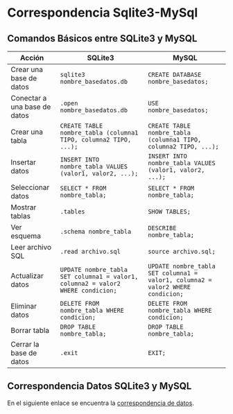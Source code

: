 <div align="justify">

# Correspondencia Sqlite3-MySql

## Comandos Básicos entre SQLite3 y MySQL

| Acción             | SQLite3                             | MySQL                               |
|--------------------|-------------------------------------|-------------------------------------|
| Crear una base de datos | `sqlite3 nombre_basedatos.db`   | `CREATE DATABASE nombre_basedatos;` |
| Conectar a una base de datos | `.open nombre_basedatos.db`      | `USE nombre_basedatos;`            |
| Crear una tabla    | `CREATE TABLE nombre_tabla (columna1 TIPO, columna2 TIPO, ...);` | `CREATE TABLE nombre_tabla (columna1 TIPO, columna2 TIPO, ...);` |
| Insertar datos     | `INSERT INTO nombre_tabla VALUES (valor1, valor2, ...);`     | `INSERT INTO nombre_tabla VALUES (valor1, valor2, ...);` |
| Seleccionar datos  | `SELECT * FROM nombre_tabla;`    | `SELECT * FROM nombre_tabla;`      |
| Mostrar tablas     | `.tables`                        | `SHOW TABLES;`                     |
| Ver esquema        | `.schema nombre_tabla`           | `DESCRIBE nombre_tabla;`           |
| Leer archivo SQL   | `.read archivo.sql`              | `source archivo.sql;`              |
| Actualizar datos   | `UPDATE nombre_tabla SET columna1 = valor1, columna2 = valor2 WHERE condicion;` | `UPDATE nombre_tabla SET columna1 = valor1, columna2 = valor2 WHERE condicion;` |
| Eliminar datos     | `DELETE FROM nombre_tabla WHERE condicion;` | `DELETE FROM nombre_tabla WHERE condicion;` |
| Borrar tabla       | `DROP TABLE nombre_tabla;`        | `DROP TABLE nombre_tabla;`         |
| Cerrar la base de datos | `.exit`                        | `EXIT;`                             |

## Correspondencia Datos SQLite3 y MySQL

En el siguiente enlace se encuentra la [correspondencia de datos](../UNIDAD-5/01-Tipos-de-datos.md).

</div>